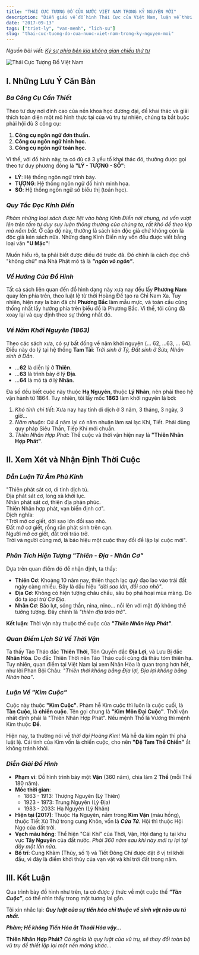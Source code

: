 ```yaml
---
title: "THÁI CỰC TƯỢNG ĐỒ CỦA NƯỚC VIỆT NAM TRONG KỶ NGUYÊN MỚI"
description: "Diễn giải về đồ hình Thái Cực của Việt Nam, luận về thời cuộc và tương lai theo góc nhìn Lý - Tượng - Số. Nguồn: Ký sự phía bên kia không gian chiều thứ tư."
date: "2017-09-13"
tags: ["triet-ly", "van-menh", "lich-su"]
slug: "thai-cuc-tuong-do-cua-nuoc-viet-nam-trong-ky-nguyen-moi"
---
```


*Nguồn bài viết: [Ký sự phía bên kia không gian chiều thứ tư](https://www.facebook.com/photo/?fbid=286472075171946&set=a.278626265956527)*

![Thái Cực Tượng Đồ Việt Nam](/images/posts/thai-cuc-tuong-do-cua-nuoc-viet-nam-trong-ky-nguyen-moi.jpg)

## **I. Những Lưu Ý Căn Bản**

### ***Ba Công Cụ Cần Thiết***

Theo tư duy nơi đỉnh cao của nền khoa học đương đại, để khai thác và giải thích toàn diện một mô hình thực tại của vũ trụ tự nhiên, chúng ta bắt buộc phải hội đủ 3 công cụ:

1.  **Công cụ ngôn ngữ đơn thuần.**
2.  **Công cụ ngôn ngữ hình học.**
3.  **Công cụ ngôn ngữ toán học.**

Vì thế, với đồ hình này, ta có đủ cả 3 yếu tố khai thác đó, thường được gọi theo tư duy phương đông là **"LÝ - TƯỢNG - SỐ"**:

*   **LÝ**: Hệ thống ngôn ngữ trình bày.
*   **TƯỢNG**: Hệ thống ngôn ngữ đồ hình minh họa.
*   **SỐ**: Hệ thống ngôn ngữ số biểu thị (toán học).

### ***Quy Tắc Đọc Kinh Điển***

*Phàm những loại sách được liệt vào hàng Kinh Điển nói chung, nó vốn vượt lên trên tầm tư duy suy luận thông thường của chúng ta, rất khó để theo kịp mà nắm bắt.* Ở cấp độ này, thường là sách kén độc giả chứ không còn là độc giả kén sách nữa. Những dạng Kinh Điển này vốn đều được viết bằng loại văn **"U Mặc"**!

Muốn hiểu rõ, ta phải biết được điều đó trước đã. Đó chính là cách đọc chỗ "không chữ" mà Nhà Phật mô tả là ***"ngôn vô ngôn"***.

### ***Về Hướng Của Đồ Hình***

Tất cả sách liên quan đến đồ hình dạng này xưa nay đều lấy **Phương Nam** quay lên phía trên, theo luật lệ từ thời Hoàng Đế tạo ra Chỉ Nam Xa. Tuy nhiên, hiện nay la bàn đã chỉ **Phương Bắc** làm mẫu mực, và toàn cầu cũng thống nhất lấy hướng phía trên biểu đồ là Phương Bắc. Vì thế, tôi cũng đã xoay lại và quy định theo sự thống nhất đó.

### ***Về Năm Khởi Nguyên (1863)***

Theo các sách xưa, có sự bất đồng về năm khởi nguyên (... 62, ...63, ... 64). Điều này do lý tại hệ thống **Tam Tài**: *Trời sinh ở Tý, Đất sinh ở Sửu, Nhân sinh ở Dần*.

*   ...**62** là diễn lý ở **Thiên**.
*   ...**63** là trình bày ở lý **Địa**.
*   ...**64** là mô tả ở lý **Nhân**.

Đa số đều biết cuộc này thuộc **Hạ Nguyên**, thuộc **Lý Nhân**, nên phải theo hệ vận hành từ 1864. Tuy nhiên, tôi lấy mốc **1863** làm khởi nguyên là bởi:

1.  *Khó tính chi tiết*: Xưa nay hay tính di dịch ở 3 năm, 3 tháng, 3 ngày, 3 giờ...
2.  *Năm nhuận*: Cứ 4 năm lại có năm nhuận làm sai lạc Khí, Tiết. Phải dùng quy pháp Siêu Thần, Tiếp Khí mới chuẩn.
3.  *Thiên Nhân Hợp Phát*: Thế cuộc và thời vận hiện nay là **"Thiên Nhân Hợp Phát"**.

## **II. Xem Xét và Nhận Định Thời Cuộc**

### ***Dẫn Luận Từ Âm Phù Kinh***

"Thiên phát sát cơ, di tinh dịch tú.  
Địa phát sát cơ, long xà khởi lục.  
Nhân phát sát cơ, thiên địa phản phúc.  
Thiên Nhân hợp phát, vạn biến định cơ".  
Dịch nghĩa:  
"Trời mở cơ giết, dời sao lớn đổi sao nhỏ.  
Đất mở cơ giết, rồng rắn phát sinh trên cạn.  
Người mở cơ giết, đất trời tráo trở.  
Trời và người cùng mở, là báo hiệu một cuộc thay đổi để lập lại cuộc mới".

### ***Phân Tích Hiện Tượng "Thiên - Địa - Nhân Cơ"***

Dựa trên quan điểm đó để nhận định, ta thấy:

*   **Thiên Cơ**: Khoảng 10 năm nay, thiên thạch lạc quỹ đạo lao vào trái đất ngày càng nhiều. Đây là dấu hiệu *"dời sao lớn, đổi sao nhỏ"*.
*   **Địa Cơ**: Không có hiện tượng châu chấu, sâu bọ phá hoại mùa màng. Do đó ta *loại trừ Cơ Địa*.
*   **Nhân Cơ**: Bão lụt, sóng thần, nina, nino... nổi lên với mật độ không thể tưởng tượng. Đây chính là *"thiên địa tráo trở"*.

**Kết luận**: Thời vận này thuộc thế cuộc của ***"Thiên Nhân Hợp Phát"***.

### ***Quan Điểm Lịch Sử Về Thời Vận***

Ta thấy Tào Tháo đắc **Thiên Thời**, Tôn Quyền đắc **Địa Lợi**, và Lưu Bị đắc **Nhân Hòa**. Do đắc Thiên Thời nên Tào Tháo cuối cùng đã thâu tóm thiên hạ. Tuy nhiên, quan điểm tại Việt Nam lại xem Nhân Hòa là quan trọng hơn hết, như lời Phan Bội Châu: *"Thiên thời không bằng Địa lợi, Địa lợi không bằng Nhân hòa"*.

### ***Luận Về "Kim Cuộc"***

Cuộc này thuộc **"Kim Cuộc"**. Phàm hễ Kim cuộc thì luôn là cuộc cuối, là **Tàn Cuộc**, là **chiến cuộc**. Tên gọi chung là **"Kim Môn Đại Cuộc"**. Thời vận nhất định phải là "Thiên Nhân Hợp Phát". Nếu mệnh Thổ là Vương thì mệnh Kim thuộc **Đế**.

Hiện nay, ta thường nói về *thời đại Hoàng Kim*! Mà hễ đa kim ngân thì phá luật lệ. Cái tính của Kim vốn là chiến cuộc, cho nên **"Đệ Tam Thế Chiến"** ắt không tránh khỏi.

### ***Diễn Giải Đồ Hình***

*   **Phạm vi**: Đồ hình trình bày một **Vận** (360 năm), chia làm 2 **Thế** (mỗi Thế 180 năm).
*   **Mốc thời gian**:
    *   1863 - 1913: Thượng Nguyên (Lý Thiên)
    *   1923 - 1973: Trung Nguyên (Lý Địa)
    *   1983 - 2033: Hạ Nguyên (Lý Nhân)
*   **Hiện tại (2017)**: Thuộc Hạ Nguyên, nằm trong **Kim Vận** (màu hồng), thuộc Tiết Xử Thử trong cung Khôn, vốn là ***Cửa Tử***. Hội thì thuộc Hội Ngọ của đất trời.
*   **Vạch màu hồng**: Thể hiện "Cái Khí" của Thời, Vận, Hội đang tụ tại khu vực **Tây Nguyên** của đất nước. *Phải 360 năm sau khí này mới tụ lại tại đây một lần nữa*.
*   **Bố trí**: Cung Khảm (Thủy, số 1) và Tiết Đông Chí được đặt ở vị trí khởi đầu, vì đây là điểm khởi thủy của vạn vật và khí trời đất trong năm.

## **III. Kết Luận**

Qua trình bày đồ hình như trên, ta có được ý thức về một cuộc thế ***"Tàn Cuộc"***, có thể nhìn thấy trong một tương lai gần.

Tôi xin nhắc lại: ***Quy luật của sự tiến hóa chỉ thuộc về sinh vật nào ưu tú nhất.***

***Phàm; Hễ không Tiến Hóa ắt Thoái Hóa vậy...***

**Thiên Nhân Hợp Phát?** *Có nghĩa là quy luật của vũ trụ, sẽ thay đổi toàn bộ vũ trụ để thiết lập lại một nền móng khác...*
